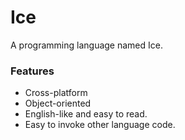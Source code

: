 # Ice
A programming language named Ice.

### Features
* Cross-platform
* Object-oriented
* English-like and easy to read.
* Easy to invoke other language code.
